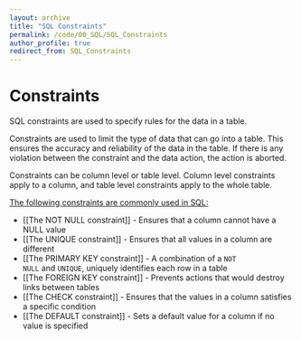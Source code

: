 ```yaml
---
layout: archive
title: "SQL Constraints"
permalink: /code/00_SQL/SQL_Constraints
author_profile: true
redirect_from: SQL_Constraints
---
```

# Constraints
SQL constraints are used to specify rules for the data in a table.

Constraints are used to limit the type of data that can go into a table. This ensures the accuracy and reliability of the data in the table. If there is any violation between the constraint and the data action, the action is aborted.

Constraints can be column level or table level. Column level constraints apply to a column, and table level constraints apply to the whole table.

<u>The following constraints are commonly used in SQL:</u>

-   [[The NOT NULL constraint]] - Ensures that a column cannot have a NULL value
-   [[The UNIQUE constraint]] - Ensures that all values in a column are different
-   [[The PRIMARY KEY constraint]] - A combination of a `NOT NULL` and `UNIQUE`, uniquely identifies each row in a table
-   [[The FOREIGN KEY constraint]] - Prevents actions that would destroy links between tables
-   [[The CHECK constraint]] - Ensures that the values in a column satisfies a specific condition
-   [[The DEFAULT constraint]] - Sets a default value for a column if no value is specified
